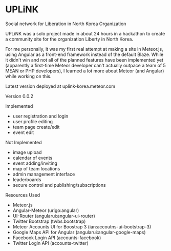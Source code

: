 # UPLiNK
Social network for Liberation in North Korea Organization

UPLiNK was a solo project made in about 24 hours in a hackathon to create a community site for the organization Liberty in North Korea.

For me personally, it was my first real attempt at making a site in Meteor.js, using Angular as a front-end framework instead of the default Blaze. While it didn't win and not all of the planned features have been implemented yet (apparently a first-time Meteor developer can't actually outpace a team of 5 MEAN or PHP developers), I learned a lot more about Meteor (and Angular) while working on this.

Latest version deployed at uplink-korea.meteor.com

Version 0.0.2

Implemented
- user registration and login
- user profile editing
- team page create/edit
- event edit


Not Implemented
- image upload
- calendar of events
- event adding/inviting
- map of team locations
- admin management interface
- leaderboards
- secure control and publishing/subscriptions

Resources Used
- Meteor.js
- Angular-Meteor (urigo:angular)
- UI-Router (angularui:angular-ui-router)
- Twitter Bootstrap (twbs:bootstrap)
- Meteor Accounts UI for Boostrap 3 (ian:accoutns-ui-bootstrap-3)
- Google Maps API for Angular (angularui:angular-google-maps)
- Facebook Login API (accounts-facebook)
- Twitter Login API (accounts-twitter)
